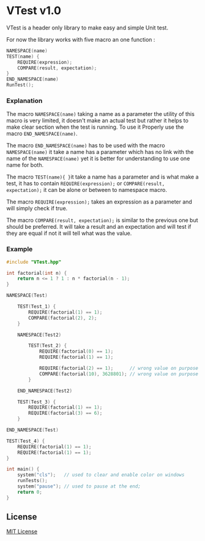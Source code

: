 # VTest v1.0

VTest is a header only library to make easy and simple Unit test.

For now the library works with five macro an one function :
```c++
NAMESPACE(name)
TEST(name) {
    REQUIRE(expression);
    COMPARE(result, expectation);
}
END_NAMESPACE(name)
RunTest();

```
### Explanation
The macro ``` NAMESPACE(name) ``` taking a name as a parameter the utility of this macro is very limited, it doesn't make an actual test but rather it helps to make clear section when the test is running. To use it Properly use the macro ```END_NAMESPACE(name)```.

The macro ``` END_NAMESPACE(name) ``` has to be used with the macro ``` NAMESPACE(name) ``` it take a name has a parameter which has no link with the name of the ```NAMESPACE(name)``` yet it is better for understanding to use one name for both.

The macro ```TEST(name){ }```it take a name has a parameter and is what make a test, it has to contain ```REQUIRE(expression);``` or ```COMPARE(result, expectation);``` it can be alone or between to namespace macro.

The macro ```REQUIRE(expression);``` takes an expression as a parameter and will simply check if true.

The macro ```COMPARE(result, expectation);``` is similar to the previous one but should be preferred. It will take a result and an expectation and will test if they are equal if not it will tell what was the value.

### Example
```c++
#include "VTest.hpp"

int factorial(int n) {
    return n <= 1 ? 1 : n * factorial(n - 1);
}

NAMESPACE(Test)

    TEST(Test_1) {
        REQUIRE(factorial(1) == 1);
        COMPARE(factorial(2), 2);
    }

    NAMESPACE(Test2)

        TEST(Test_2) {
            REQUIRE(factorial(0) == 1);
            REQUIRE(factorial(1) == 1);

            REQUIRE(factorial(2) == 1);      // wrong value on purpose
            COMPARE(factorial(10), 3628801); // wrong value on purpose
        }

    END_NAMESPACE(Test2)

    TEST(Test_3) {
        REQUIRE(factorial(1) == 1);
        REQUIRE(factorial(3) == 6);
    }

END_NAMESPACE(Test)

TEST(Test_4) {
    REQUIRE(factorial(1) == 1);
    REQUIRE(factorial(1) == 1);
}

int main() {
    system("cls");   // used to clear and enable color on windows
    runTests();
    system("pause"); // used to pause at the end;
    return 0;
}
```
## License

[MIT License](/LICENSE)

